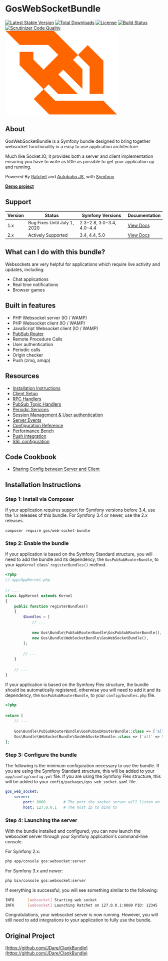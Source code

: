 GosWebSocketBundle
==================

[![Latest Stable Version](https://poser.pugx.org/gos/web-socket-bundle/v/stable)](https://packagist.org/packages/gos/web-socket-bundle) [![Total Downloads](https://poser.pugx.org/gos/web-socket-bundle/downloads)](https://packagist.org/packages/gos/web-socket-bundle) [![License](https://poser.pugx.org/gos/web-socket-bundle/license)](https://packagist.org/packages/gos/web-socket-bundle) [![Build Status](https://scrutinizer-ci.com/g/GeniusesOfSymfony/WebSocketBundle/badges/build.png?b=1.x)](https://scrutinizer-ci.com/g/GeniusesOfSymfony/WebSocketBundle/build-status/1.x) [![Scrutinizer Code Quality](https://scrutinizer-ci.com/g/GeniusesOfSymfony/WebSocketBundle/badges/quality-score.png?b=1.x)](https://scrutinizer-ci.com/g/GeniusesOfSymfony/WebSocketBundle/?branch=1.x)
![Websocket](ws_logo.jpeg)

About
------
GosWebSocketBundle is a Symfony bundle designed to bring together websocket functionality in a easy to use application architecture.

Much like Socket.IO, it provides both a server and client implementation ensuring you have to write as little as possible to get your application up and running.

Powered By [Ratchet](http://socketo.me) and [Autobahn JS](http://autobahn.ws/js), with [Symfony](http://symfony.com/)

**[Demo project](https://github.com/GeniusesOfSymfony/WebsocketAppDemo)**

Support
-------

| Version | Status                       | Symfony Versions          | Documentation                                                                             |
| ------- | ---------------------------- | ------------------------- | ----------------------------------------------------------------------------------------- |
| 1.x     | Bug Fixes Until July 1, 2020 | 2.3-2.8, 3.0-3.4, 4.0-4.4 | [View Docs](https://github.com/GeniusesOfSymfony/WebSocketBundle/tree/1.x/Resources/docs) |
| 2.x     | Actively Supported           | 3.4, 4.4, 5.0             | [View Docs](https://github.com/GeniusesOfSymfony/WebSocketBundle/tree/2.x/Resources/docs) |

What can I do with this bundle?
-------------------------------

Websockets are very helpful for applications which require live activity and updates, including:

* Chat applications
* Real time notifications
* Browser games

Built in features
-----------------

* PHP Websocket server (IO / WAMP)
* PHP Websocket client (IO / WAMP)
* JavaScript Websocket client (IO / WAMP)
* [PubSub Router](https://github.com/GeniusesOfSymfony/PubSubRouterBundle)
* Remote Procedure Calls
* User authentication
* Periodic calls
* Origin checker
* Push (zmq, amqp)

Resources
---------

* [Installation Instructions](#installation-instructions)
* [Client Setup](Resources/docs/ClientSetup.md)
* [RPC Handlers](Resources/docs/RPCSetup.md)
* [PubSub Topic Handlers](Resources/docs/TopicSetup.md)
* [Periodic Services](Resources/docs/PeriodicSetup.md)
* [Session Management & User authentication](Resources/docs/SessionSetup.md)
* [Server Events](Resources/docs/Events.md)
* [Configuration Reference](Resources/docs/ConfigurationReference.md)
* [Performance Bench](Resources/docs/Performance.md)
* [Push integration](Resources/docs/Pusher.md)
* [SSL configuration](Resources/docs/Ssl.md)

Code Cookbook
-------------

* [Sharing Config between Server and Client](Resources/docs/code/SharingConfig.md)

Installation Instructions
-------------------------

### Step 1: Install via Composer

If your application requires support for Symfony versions before 3.4, use the 1.x releases of this bundle. For Symfony 3.4 or newer, use the 2.x releases.

`composer require gos/web-socket-bundle`

### Step 2: Enable the bundle

If your application is based on the Symfony Standard structure, you will need to add the bundle and its dependency, the `GosPubSubRouterBundle`, to your `AppKernel` class' `registerBundles()` method.

```php
<?php
// app/AppKernel.php

// ...
class AppKernel extends Kernel
{
    public function registerBundles()
    {
        $bundles = [
            // ...

            new Gos\Bundle\PubSubRouterBundle\GosPubSubRouterBundle(),
            new Gos\Bundle\WebSocketBundle\GosWebSocketBundle(),
        ];

        // ...
    }

    // ...
}
```

If your application is based on the Symfony Flex structure, the bundle should be automatically registered, otherwise you will need to add it and its dependency, the `GosPubSubRouterBundle`, to your `config/bundles.php` file.

```php
<?php

return [
    // ...

    Gos\Bundle\PubSubRouterBundle\GosPubSubRouterBundle::class => ['all' => true],
    Gos\Bundle\WebSocketBundle\GosWebSocketBundle::class => ['all' => true],
];

```

### Step 3: Configure the bundle

The following is the minimum configuration necessary to use the bundle. If you are using the Symfony Standard structure, this will be added to your `app/config/config.yml` file. If you are using the Symfony Flex structure, this will be added to your `config/packages/gos_web_socket.yaml` file.

```yaml
gos_web_socket:
    server:
        port: 8080        # The port the socket server will listen on
        host: 127.0.0.1   # The host ip to bind to
```

### Step 4: Launching the server

With the bundle installed and configured, you can now launch the websocket server through your Symfony application's command-line console.

For Symfony 2.x:

```bash
php app/console gos:websocket:server
```

For Symfony 3.x and newer:

```bash
php bin/console gos:websocket:server
```

If everything is successful, you will see something similar to the following:

```sh
INFO      [websocket] Starting web socket
INFO      [websocket] Launching Ratchet on 127.0.0.1:8080 PID: 12345
```

Congratulations, your websocket server is now running. However, you will still need to add integrations to your application to fully use the bundle.

## Original Project

[https://github.com/JDare/ClankBundle](https://github.com/JDare/ClankBundle)
